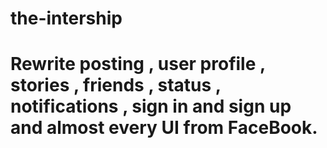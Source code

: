 # the-intership
# Rewrite posting , user profile , stories , friends , status , notifications , sign in and sign up and almost every UI from FaceBook.


